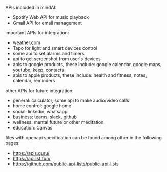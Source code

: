 APIs included in mindAI:

- Spotify Web API for music playback
- Gmail API for email management

important APIs for integration:

- weather.com
- Tapo for light and smart devices control
- some api to set alarms and timers
- api to get screenshot from user's devices
- apis to google products, these include: google calendar, google maps, youtube, keep, contacts
- apis to apple products, these include: health and fitness, notes, calendar, reminders

other APIs for future integration:

- general: calculator, some api to make audio/video calls
- home control: google home
- social: linkedin, whatsapp
- business: teams, slack, github
- wellness: mental future or other meditation
- education: Canvas

files with openapi specification can be found among other in the following pages:

- https://apis.guru/
- https://apilist.fun/
- https://github.com/public-api-lists/public-api-lists